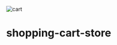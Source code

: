 ![cart](https://user-images.githubusercontent.com/55994508/91036732-77d92f80-e5cd-11ea-9909-6119bba3f775.jpg)

# shopping-cart-store
